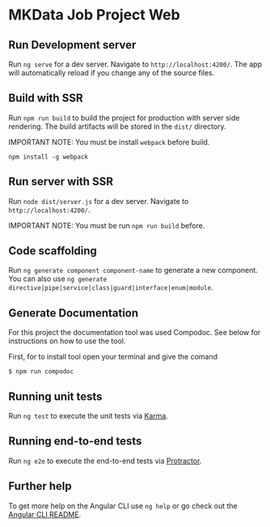 # MKData Job Project Web

## Run Development server

Run `ng serve` for a dev server. Navigate to `http://localhost:4200/`. The app will automatically reload if you change any of the source files.


## Build with SSR

Run `npm run build` to build the project for production with server side rendering. The build artifacts will be stored in the `dist/` directory.

IMPORTANT NOTE: You must be install `webpack` before build.

```
npm install -g webpack
```


## Run server with SSR

Run `node dist/server.js` for a dev server. Navigate to `http://localhost:4200/`.

IMPORTANT NOTE: You must be run `npm run build` before.


## Code scaffolding

Run `ng generate component component-name` to generate a new component. You can also use `ng generate directive|pipe|service|class|guard|interface|enum|module`.


## Generate Documentation

For this project the documentation tool was used Compodoc. See below for instructions on how to use the tool.

First, for to install tool open your terminal and give the comand

```
$ npm run compodoc
```


## Running unit tests

Run `ng test` to execute the unit tests via [Karma](https://karma-runner.github.io).


## Running end-to-end tests

Run `ng e2e` to execute the end-to-end tests via [Protractor](http://www.protractortest.org/).


## Further help

To get more help on the Angular CLI use `ng help` or go check out the [Angular CLI README](https://github.com/angular/angular-cli/blob/master/README.md).
